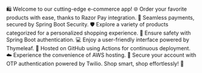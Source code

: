 🛍️ Welcome to our cutting-edge e-commerce app! 🌐 Order your favorite products with ease, thanks to Razor Pay integration. 🤑 Seamless payments, secured by Spring Boot Security. 🛡️ Explore a variety of products categorized for a personalized shopping experience. 🔐 Ensure safety with Spring Boot authentication. 💻 Enjoy a user-friendly interface powered by Thymeleaf. 🚀 Hosted on GitHub using Actions for continuous deployment. ☁️ Experience the convenience of AWS hosting. 📱 Secure your account with OTP authentication powered by Twilio. Shop smart, shop effortlessly! 🌟
